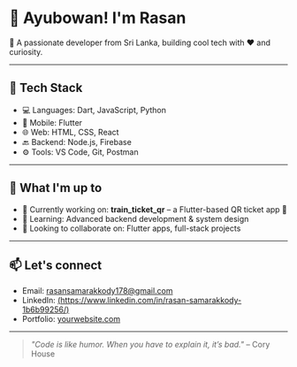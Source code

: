# 👋 Ayubowan! I'm Rasan

🚀 A passionate developer from Sri Lanka, building cool tech with ❤️ and curiosity.

---

## 🔧 Tech Stack
- 💻 Languages: Dart, JavaScript, Python
- 📱 Mobile: Flutter
- 🌐 Web: HTML, CSS, React
- 🔙 Backend: Node.js, Firebase
- ⚙️ Tools: VS Code, Git, Postman

---

## 🎯 What I'm up to
- 🔭 Currently working on: **train_ticket_qr** – a Flutter-based QR ticket app 🚆
- 🌱 Learning: Advanced backend development & system design
- 🤝 Looking to collaborate on: Flutter apps, full-stack projects

---

## 📫 Let's connect
- Email: [rasansamarakkody178@gmail.com](mailto:youremail@example.com)
- LinkedIn: [(https://www.linkedin.com/in/rasan-samarakkody-1b6b99256/)](https://linkedin.com/in/yourprofile)
- Portfolio: [yourwebsite.com](https://yourwebsite.com)

---

> _"Code is like humor. When you have to explain it, it’s bad."_ – Cory House

